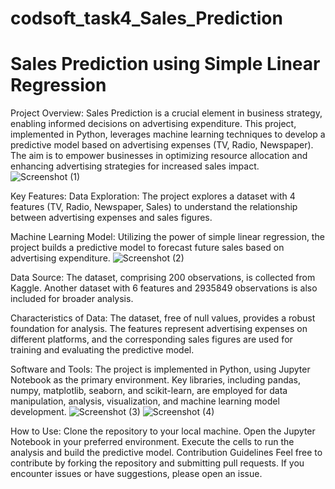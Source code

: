 # codsoft_task4_Sales_Prediction
# Sales Prediction using Simple Linear Regression

Project Overview:
Sales Prediction is a crucial element in business strategy, enabling informed decisions on advertising expenditure. This project, implemented in Python, leverages machine learning techniques to develop a predictive model based on advertising expenses (TV, Radio, Newspaper). The aim is to empower businesses in optimizing resource allocation and enhancing advertising strategies for increased sales impact.
![Screenshot (1)](https://github.com/TechZainShahzad/codsoft_task4_Sales_Prediction/assets/136337895/78f0fccf-ecbc-4513-a354-4e03008046c1)

Key Features:
Data Exploration: The project explores a dataset with 4 features (TV, Radio, Newspaper, Sales) to understand the relationship between advertising expenses and sales figures.

Machine Learning Model: Utilizing the power of simple linear regression, the project builds a predictive model to forecast future sales based on advertising expenditure.
![Screenshot (2)](https://github.com/TechZainShahzad/codsoft_task4_Sales_Prediction/assets/136337895/f96588de-c393-45ce-8922-2acfe2a9d85f)

Data Source: The dataset, comprising 200 observations, is collected from Kaggle. Another dataset with 6 features and 2935849 observations is also included for broader analysis.

Characteristics of Data:
The dataset, free of null values, provides a robust foundation for analysis. The features represent advertising expenses on different platforms, and the corresponding sales figures are used for training and evaluating the predictive model.

Software and Tools:
The project is implemented in Python, using Jupyter Notebook as the primary environment. Key libraries, including pandas, numpy, matplotlib, seaborn, and scikit-learn, are employed for data manipulation, analysis, visualization, and machine learning model development.
![Screenshot (3)](https://github.com/TechZainShahzad/codsoft_task4_Sales_Prediction/assets/136337895/c4938192-0d24-4ec0-9b79-ff457685a3d0)
![Screenshot (4)](https://github.com/TechZainShahzad/codsoft_task4_Sales_Prediction/assets/136337895/ae3572a7-8042-459d-b91c-cf034d8b79c8)

How to Use:
Clone the repository to your local machine.
Open the Jupyter Notebook in your preferred environment.
Execute the cells to run the analysis and build the predictive model.
Contribution Guidelines
Feel free to contribute by forking the repository and submitting pull requests. If you encounter issues or have suggestions, please open an issue.
